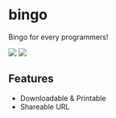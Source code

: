 # bingo
Bingo for every programmers! 

![](https://bingo.deathlyf.com/assets/confetti.png)
![](https://bingo.deathlyf.com/assets/print.png)

## Features
- Downloadable & Printable
- Shareable URL
